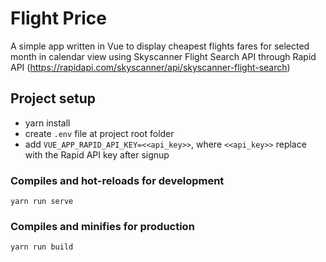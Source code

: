 # Flight Price
A simple app written in Vue to display cheapest flights fares for selected month in calendar view using Skyscanner Flight Search API through Rapid API (https://rapidapi.com/skyscanner/api/skyscanner-flight-search)

## Project setup
- yarn install
- create `.env` file at project root folder
- add `VUE_APP_RAPID_API_KEY=<<api_key>>`, where `<<api_key>>` replace with the Rapid API key after signup 

### Compiles and hot-reloads for development
```
yarn run serve
```

### Compiles and minifies for production
```
yarn run build
```
